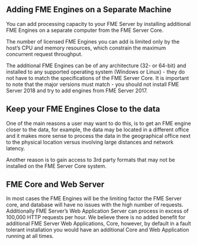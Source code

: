 ## Adding FME Engines on a Separate Machine ##
You can add processing capacity to your FME Server by installing additional FME Engines on a separate computer from the FME Server Core.

The number of licensed FME Engines you can add is limited only by the host’s CPU and memory resources, which constrain the maximum concurrent request throughput.

The additional FME Engines can be of any architecture (32- or 64-bit) and installed to any supported operating system (Windows or Linux) - they do not have to match the specifications of the FME Server Core. It is important to note that the major versions must match - you should not install FME Server 2018 and try to add engines from FME Server 2017.

## Keep your FME Engines Close to the data ##
One of the main reasons a user may want to do this, is to get an FME engine closer to the data, for example, the data may be located in a different office and it makes more sense to process the data in the geographical office next to the physical location versus involving large distances and network latency.

Another reason is to gain access to 3rd party formats that may not be installed on the FME Server Core system.

## FME Core and Web Server ##

In most cases the FME Engines will be the limiting factor the FME Server core, and database will have no issues with the high number of requests. Additionally FME Server’s Web Application Server can process in excess of 100,000 HTTP requests per hour. We believe there is no added benefit for additional FME Server Web Applications, Core, however, by default in a fault tolerant installation you would have an additional Core and Web Application running at all times.
